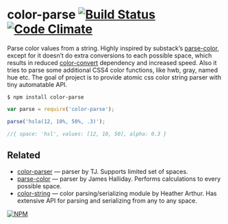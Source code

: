 # color-parse [![Build Status](https://travis-ci.org/dfcreative/color-parse.svg?branch=master)](https://travis-ci.org/dfcreative/color-parse) [![Code Climate](https://codeclimate.com/github/dfcreative/color-parse/badges/gpa.svg)](https://codeclimate.com/github/dfcreative/color-parse)

Parse color values from a string. Highly inspired by substack’s [parse-color](https://github.com/substack/parse-color), except for it doesn’t do extra conversions to each possible space, which results in reduced [color-convert](https://github.com/harthur/color-convert) dependency and increased speed.
Also it tries to parse some additional CSS4 color functions, like hwb, gray, named hue etc.
The goal of project is to provide atomic css color string parser with tiny automatable API.

`$ npm install color-parse`

```js
var parse = require('color-parse');

parse('hsla(12, 10%, 50%, .3)');

//{ space: 'hsl', values: [12, 10, 50], alpha: 0.3 }
```


## Related

* [color-parser](http://npmjs.org/package/color-parser) — parser by TJ. Supports limited set of spaces.
* [parse-color](http://npmjs.org/package/parse-color) — parser by James Halliday. Performs calculations to every possible space.
* [color-string](http://npmjs.org/package/color-string) — color parsing/serializing module by Heather Arthur. Has extensive API for parsing and serializing from any to any space.


[![NPM](https://nodei.co/npm/emmy.png?downloads=true&downloadRank=true&stars=true)](https://nodei.co/npm/emmy/)